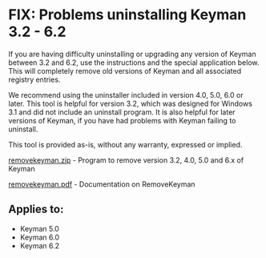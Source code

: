 # FIX: Problems uninstalling Keyman 3.2 - 6.2

<p>If you are having difficulty uninstalling or upgrading any version of Keyman between 3.2 and 6.2, use the instructions and the special application below. This will completely remove old versions of Keyman and all associated registry entries.</p>

<p> We recommend using the uninstaller included in version 4.0, 5.0, 6.0 or later.  This tool is helpful for version 3.2, which was designed for Windows 3.1 and did not include an uninstall program. It is also helpful for later versions of Keyman, if you have had problems with Keyman failing to uninstall.</p>

<p>This tool is provided as-is, without any warranty, expressed or implied.</p>

<p><a href='/kb/files/kmkb0008/removekeyman.zip'>removekeyman.zip</a> - Program to remove version 3.2, 4.0, 5.0 and 6.x of Keyman</p>
<p><a href='/kb/files/kmkb0008/removekeyman.pdf'>removekeyman.pdf</a> - Documentation on RemoveKeyman</p>


## Applies to:
 * Keyman 5.0
 * Keyman 6.0
 * Keyman 6.2
